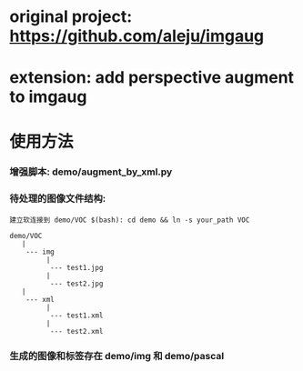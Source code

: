 # original project: https://github.com/aleju/imgaug

# extension: add perspective augment to imgaug

# 使用方法
### 增强脚本: demo/augment_by_xml.py
### 待处理的图像文件结构:
```buildoutcfg
建立软连接到 demo/VOC $(bash): cd demo && ln -s your_path VOC 

demo/VOC
   |
    --- img
         |
          --- test1.jpg
         |
          --- test2.jpg
   |
    --- xml
         |
          --- test1.xml
         |
          --- test2.xml

```

### 生成的图像和标签存在 demo/img 和 demo/pascal

   